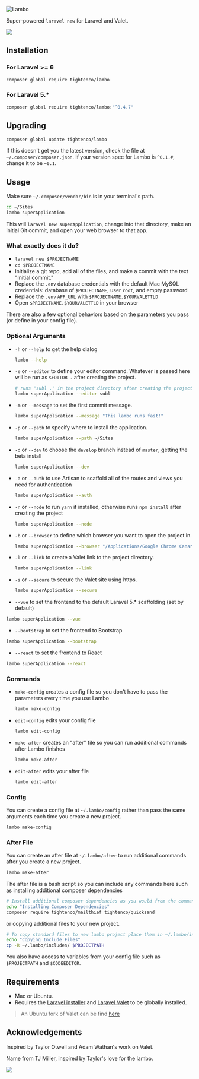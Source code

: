 ![Lambo](https://raw.githubusercontent.com/tightenco/lambo/master/lambo.jpg)

Super-powered `laravel new` for Laravel and Valet.


![](https://raw.githubusercontent.com/tightenco/lambo/master/lambo.gif)


## Installation

### For Laravel >= 6
```bash
composer global require tightenco/lambo
```

### For Laravel 5.*
```bash
composer global require tightenco/lambo:"^0.4.7"
```

## Upgrading

```bash
composer global update tightenco/lambo
```

If this doesn't get you the latest version, check the file at `~/.composer/composer.json`. If your version spec for Lambo is `^0.1.#`, change it to be `~0.1`.

## Usage

Make sure `~/.composer/vendor/bin` is in your terminal's path.

```bash
cd ~/Sites
lambo superApplication
```

This will `laravel new superApplication`, change into that directory, make an initial Git commit, and open your web browser to that app.

### What exactly does it do?

- `laravel new $PROJECTNAME`
- `cd $PROJECTNAME`
- Initialize a git repo, add all of the files, and make a commit with the text "Initial commit."
- Replace the `.env` database credentials with the default Mac MySQL credentials: database of `$PROJECTNAME`, user `root`, and empty password
- Replace the `.env` `APP_URL` with `$PROJECTNAME.$YOURVALETTLD`
- Open `$PROJECTNAME.$YOURVALETTLD` in your browser

There are also a few optional behaviors based on the parameters you pass (or define in your config file).

### Optional Arguments

- `-h` or `--help` to get the help dialog

  ```bash
  lambo --help
  ```

- `-e` or `--editor` to define your editor command. Whatever is passed here will be run as `$EDITOR .` after creating the project.

  ```bash
  # runs "subl ." in the project directory after creating the project
  lambo superApplication --editor subl
  ```

- `-m` or `--message` to set the first commit message.

  ```bash
  lambo superApplication --message "This lambo runs fast!"
  ```

- `-p` or `--path` to specify where to install the application.

  ```bash
  lambo superApplication --path ~/Sites
  ```

- `-d` or `--dev` to choose the `develop` branch instead of `master`, getting the beta install

  ```bash
  lambo superApplication --dev
  ```

- `-a` or `--auth` to use Artisan to scaffold all of the routes and views you need for authentication

  ```bash
  lambo superApplication --auth
  ```

- `-n` or `--node` to run `yarn` if installed, otherwise runs `npm install` after creating the project

  ```bash
  lambo superApplication --node
  ```

- `-b` or `--browser` to define which browser you want to open the project in.

  ```bash
  lambo superApplication --browser "/Applications/Google Chrome Canary.app"
  ```

- `-l` or `--link` to create a Valet link to the project directory.

  ```bash
  lambo superApplication --link
  ```

- `-s` or `--secure` to secure the Valet site using https.

  ```bash
  lambo superApplication --secure
  ```
  
 - `--vue` to set the frontend to the default Laravel 5.* scaffolding (set by default)

  ```bash
  lambo superApplication --vue
  ```
  
 - `--bootstrap` to set the frontend to Bootstrap

  ```bash
  lambo superApplication --bootstrap
  ```
  
 - `--react` to set the frontend to React

  ```bash
  lambo superApplication --react
  ```

### Commands

- `make-config` creates a config file so you don't have to pass the parameters every time you use Lambo

  ```bash
  lambo make-config
  ```

- `edit-config` edits your config file

  ```bash
  lambo edit-config
  ```

- `make-after` creates an "after" file so you can run additional commands after Lambo finishes

  ```bash
  lambo make-after
  ```

- `edit-after` edits your after file

  ```bash
  lambo edit-after
  ```

### Config

You can create a config file at `~/.lambo/config` rather than pass the same arguments each time you create a new project.

```bash
lambo make-config
```

### After File

You can create an after file at `~/.lambo/after` to run additional commands after you create a new project.

```bash
lambo make-after
```

The after file is a bash script so you can include any commands here such as installing additional composer dependencies

```bash
# Install additional composer dependencies as you would from the command line.
echo "Installing Composer Dependencies"
composer require tightenco/mailthief tightenco/quicksand
```

or copying additional files to your new project.

```bash
# To copy standard files to new lambo project place them in ~/.lambo/includes directory.
echo "Copying Include Files"
cp -R ~/.lambo/includes/ $PROJECTPATH
```

You also have access to variables from your config file such as `$PROJECTPATH` and `$CODEEDITOR`.

## Requirements

- Mac or Ubuntu.
- Requires the [Laravel installer](https://laravel.com/docs/installation#installing-laravel) and [Laravel Valet](https://laravel.com/docs/valet) to be globally installed.

> An Ubuntu fork of Valet can be find [here](https://github.com/cpriego/valet-ubuntu)

## Acknowledgements

Inspired by Taylor Otwell and Adam Wathan's work on Valet.

Name from TJ Miller, inspired by Taylor's love for the lambo.

![](https://i.imgur.com/CrS803Y.gif)
